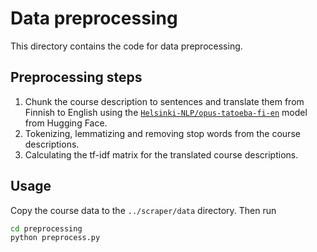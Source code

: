 # Data preprocessing

This directory contains the code for data preprocessing.

## Preprocessing steps

1. Chunk the course description to sentences and translate them from Finnish to
   English using the
   [`Helsinki-NLP/opus-tatoeba-fi-en`](https://huggingface.co/Helsinki-NLP/opus-tatoeba-fi-en)
   model from Hugging Face.
2. Tokenizing, lemmatizing and removing stop words from the course descriptions.
3. Calculating the $\text{tf-idf}$ matrix for the translated course
   descriptions.

## Usage

Copy the course data to the `../scraper/data` directory. Then run

```bash
cd preprocessing
python preprocess.py
```

